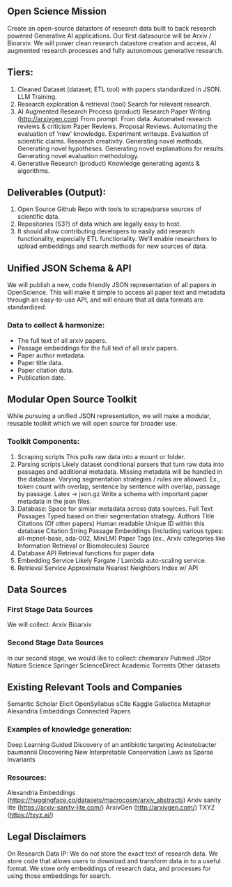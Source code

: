 ## Open Science Mission
Create an open-source datastore of research data built to back research powered Generative AI applications. Our first datasource will be Arxiv / Bioarxiv. We will power clean research datastore creation and access, AI augmented research processes and fully autonomous generative research.

## Tiers:
1. Cleaned Dataset (dataset; ETL tool) with papers standardized in JSON.
LLM Training.
2. Research exploration & retrieval (tool)
Search for relevant research.
3. AI Augmented Research Process (product)
Research Paper Writing (http://arxivgen.com)
From prompt.
From data.
Automated research reviews & criticism
Paper Reviews.
Proposal Reviews.
Automating the evaluation of ‘new’ knowledge.
Experiment writeups.
Evaluation of scientific claims.
Research creativity.
Generating novel methods.
Generating novel hypotheses.
Generating novel explanations for results.
Generating novel evaluation methodology.
4. Generative Research (product)
Knowledge generating agents & algorithms.

## Deliverables (Output):
1. Open Source Github Repo with tools to scrape/parse sources of scientific data.
2. Repositories (S3?) of data which are legally easy to host.
3. It should allow contributing developers to easily add research functionality, especially ETL functionality.
We’ll enable researchers to upload embeddings and search methods for new sources of data.

## Unified JSON Schema & API
We will publish a new, code friendly JSON representation of all papers in OpenScience. This will make it simple to access all paper text and metadata through an easy-to-use API, and will ensure that all data formats are standardized.

### Data to collect & harmonize:
- The full text of all arxiv papers.
- Passage embeddings for the full text of all arxiv papers.
- Paper author metadata.
- Paper title data.
- Paper citation data.
- Publication date.

## Modular Open Source Toolkit
While pursuing a unified JSON representation, we will make a modular, reusable toolkit which we will open source for broader use.

### Toolkit Components:
1. Scraping scripts
This pulls raw data into a mount or folder.
2. Parsing scripts
Likely dataset conditional parsers that turn raw data into passages and additional metadata.
Missing metadata will be handled in the database.
Varying segmentation strategies / rules are allowed.
Ex., token count with overlap, sentence by sentence with overlap, passage by passage.
Latex -> json.gz
Write a schema with important paper metadata in the json files.
3. Database: Space for similar metadata across data sources.
Full Text
Passages
Typed based on their segmentation strategy.
Authors
Title
Citations (Of other papers)
Human readable
Unique ID within this database
Citation String
Passage Embeddings (Including various types: all-mpnet-base, ada-002, MiniLM)
Paper Tags (ex., Arxiv categories like Information Retrieval or Biomolecules)
Source
4. Database API
Retrieval functions for paper data
5. Embedding Service
Likely Fargate / Lambda auto-scaling service.
6. Retrieval Service
Approximate Nearest Neighbors Index w/ API
## Data Sources

### First Stage Data Sources
We will collect:
Arxiv
Bioarxiv

### Second Stage Data Sources
In our second stage, we would like to collect:
chemarxiv
Pubmed
JStor
Nature
Science
Springer
ScienceDirect
Academic Torrents
Other datasets

## Existing Relevant Tools and Companies
Semantic Scholar
Elicit
OpenSyllabus
sCite
Kaggle
Galactica
Metaphor
Alexandria Embeddings
Connected Papers
### Examples of knowledge generation:
Deep Learning Guided Discovery of an antibiotic targeting Acinetobacter baumannii
Discovering New Interpretable Conservation Laws as Sparse Invariants

### Resources:
Alexandria Embeddings (https://huggingface.co/datasets/macrocosm/arxiv_abstracts)
Arxiv sanity lite (https://arxiv-sanity-lite.com/)
ArxivGen (http://arxivgen.com/)
TXYZ (https://txyz.ai/)

## Legal Disclaimers

On Research Data IP:
We do not store the exact text of research data. We store code that allows users to download and transform data in to a useful format. We store only embeddings of research data, and processes for using those embeddings for search.
